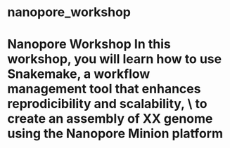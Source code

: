 # nanopore_workshop
<h1>Nanopore Workshop
In this workshop, you will learn how to use Snakemake, a workflow management tool that enhances reprodicibility and scalability, \
to create an assembly of XX genome using the Nanopore Minion platform
